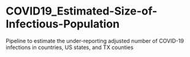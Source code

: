 # COVID19_Estimated-Size-of-Infectious-Population
Pipeline to estimate the under-reporting adjusted number of COVID-19 infections in countries, US states, and TX counties
